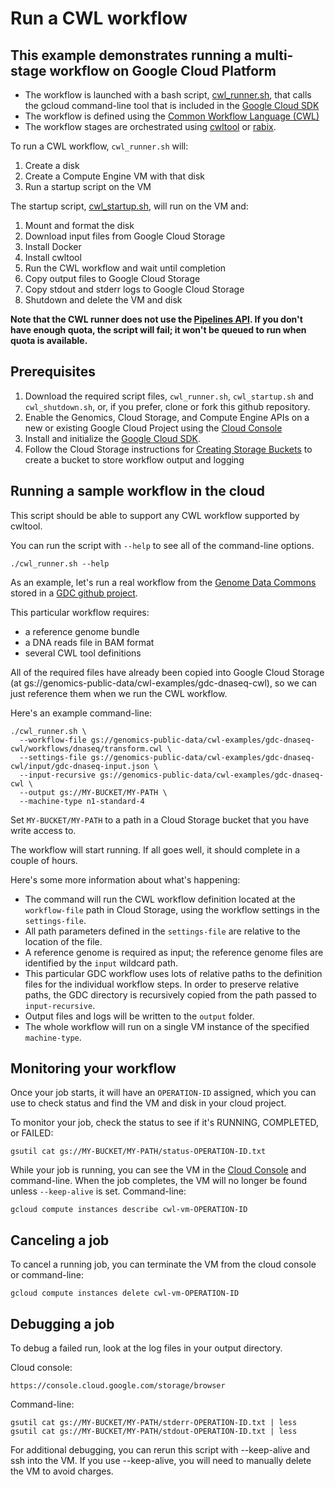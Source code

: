 # Run a CWL workflow

## This example demonstrates running a multi-stage workflow on Google Cloud Platform

* The workflow is launched with a bash script, [cwl_runner.sh](cwl_runner.sh), that calls the gcloud command-line tool that is included in the [Google Cloud SDK](https://cloud.google.com/sdk)
* The workflow is defined using the [Common Workflow Language (CWL)](http://www.commonwl.org)
* The workflow stages are orchestrated using [cwltool](https://github.com/common-workflow-language/cwltool/tree/master/cwltool) or [rabix](https://github.com/rabix/bunny).

To run a CWL workflow, `cwl_runner.sh` will:

1. Create a disk
1. Create a Compute Engine VM with that disk
1. Run a startup script on the VM

The startup script, [cwl_startup.sh](cwl_startup.sh), will run on the VM and:

1. Mount and format the disk
1. Download input files from Google Cloud Storage
1. Install Docker
1. Install cwltool
1. Run the CWL workflow and wait until completion
1. Copy output files to Google Cloud Storage
1. Copy stdout and stderr logs to Google Cloud Storage
1. Shutdown and delete the VM and disk

__Note that the CWL runner does not use the [Pipelines API](https://cloud.google.com/genomics/reference/rest/v1alpha2/pipelines). If you don't have enough quota, the script will fail; it won't be queued to run when quota is available.__

## Prerequisites

1. Download the required script files, `cwl_runner.sh`, `cwl_startup.sh` and `cwl_shutdown.sh`, or, if you prefer, clone or fork this github repository.
1. Enable the Genomics, Cloud Storage, and Compute Engine APIs on a new or existing Google Cloud Project using the [Cloud Console](https://console.cloud.google.com/flows/enableapi?apiid=storage_component,compute_component&redirect=https://console.cloud.google.com)
1. Install and initialize the [Google Cloud SDK](https://cloud.google.com/sdk).
1. Follow the Cloud Storage instructions for [Creating Storage Buckets](https://cloud.google.com/storage/docs/creating-buckets) to create a bucket to store workflow output and logging

## Running a sample workflow in the cloud

This script should be able to support any CWL workflow supported by cwltool.

You can run the script with `--help` to see all of the command-line options.

```
./cwl_runner.sh --help
```

As an example, let's run a real workflow from the [Genome Data Commons](https://gdc.cancer.gov) stored in a [GDC github project](https://github.com/nci-gdc/gdc-dnaseq-cwl).

This particular workflow requires:

* a reference genome bundle
* a DNA reads file in BAM format
* several CWL tool definitions

All of the required files have already been copied into Google Cloud Storage (at gs://genomics-public-data/cwl-examples/gdc-dnaseq-cwl), so we can just reference them when we run the CWL workflow.

Here's an example command-line:

```
./cwl_runner.sh \
  --workflow-file gs://genomics-public-data/cwl-examples/gdc-dnaseq-cwl/workflows/dnaseq/transform.cwl \
  --settings-file gs://genomics-public-data/cwl-examples/gdc-dnaseq-cwl/input/gdc-dnaseq-input.json \
  --input-recursive gs://genomics-public-data/cwl-examples/gdc-dnaseq-cwl \
  --output gs://MY-BUCKET/MY-PATH \
  --machine-type n1-standard-4
```

Set `MY-BUCKET/MY-PATH` to a path in a Cloud Storage bucket that you have write access to.

The workflow will start running. If all goes well, it should complete in a couple of hours.

Here's some more information about what's happening:

* The command will run the CWL workflow definition located at the `workflow-file` path in Cloud Storage, using the workflow settings in the `settings-file`.
* All path parameters defined in the `settings-file` are relative to the location of the file.
* A reference genome is required as input; the reference genome files are identified by the `input` wildcard path.
* This particular GDC workflow uses lots of relative paths to the definition files for the individual workflow steps. In order to preserve relative paths, the GDC directory is recursively copied from the path passed to `input-recursive`.
* Output files and logs will be written to the `output` folder.
* The whole workflow will run on a single VM instance of the specified `machine-type`.

## Monitoring your workflow

Once your job starts, it will have an `OPERATION-ID` assigned, which you can use to check status and find the VM and disk in your cloud project.

To monitor your job, check the status to see if it's RUNNING, COMPLETED, or FAILED:
```
gsutil cat gs://MY-BUCKET/MY-PATH/status-OPERATION-ID.txt
```

While your job is running, you can see the VM in the [Cloud Console](https://console.cloud.google.com/compute/instances) and command-line. When the job completes, the VM will no longer be found unless `--keep-alive` is set. Command-line:  

```
gcloud compute instances describe cwl-vm-OPERATION-ID
```

## Canceling a job

To cancel a running job, you can terminate the VM from the cloud console or command-line:
```
gcloud compute instances delete cwl-vm-OPERATION-ID
```

## Debugging a job

To debug a failed run, look at the log files in your output directory. 

Cloud console:
```
https://console.cloud.google.com/storage/browser
```

Command-line:
```
gsutil cat gs://MY-BUCKET/MY-PATH/stderr-OPERATION-ID.txt | less
gsutil cat gs://MY-BUCKET/MY-PATH/stdout-OPERATION-ID.txt | less
```

For additional debugging, you can rerun this script with --keep-alive and ssh into the VM.
If you use --keep-alive, you will need to manually delete the VM to avoid charges.
